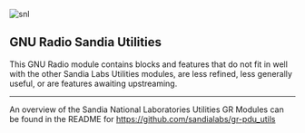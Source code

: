 ![snl](docs/figures/snl.png "Sandia National Laboratories")

## GNU Radio Sandia Utilities

This GNU Radio module contains blocks and features that do not fit in well with the other Sandia Labs Utilities modules, are less refined, less generally useful, or are features awaiting upstreaming.

---

An overview of the Sandia National Laboratories Utilities GR Modules can be found in the README for https://github.com/sandialabs/gr-pdu_utils
